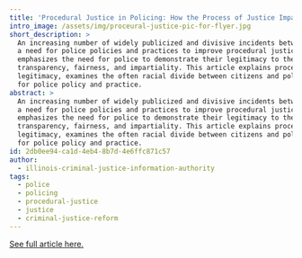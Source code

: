 ```yaml
---
title: 'Procedural Justice in Policing: How the Process of Justice Impacts Public Attitudes and Law Enforcement Outcomes'
intro_image: /assets/img/proceural-justice-pic-for-flyer.jpg
short_description: >
  An increasing number of widely publicized and divisive incidents between police and citizens suggest
  a need for police policies and practices to improve procedural justice. Procedural justice
  emphasizes the need for police to demonstrate their legitimacy to the public in four areas—voice,
  transparency, fairness, and impartiality. This article explains procedural justice and police
  legitimacy, examines the often racial divide between citizens and police, and offers implications
  for police policy and practice.
abstract: >
  An increasing number of widely publicized and divisive incidents between police and citizens suggest
  a need for police policies and practices to improve procedural justice. Procedural justice
  emphasizes the need for police to demonstrate their legitimacy to the public in four areas—voice,
  transparency, fairness, and impartiality. This article explains procedural justice and police
  legitimacy, examines the often racial divide between citizens and police, and offers implications
  for police policy and practice.
id: 2db0ee94-ca1d-4eb4-8b7d-4e6ffc871c57
author:
  - illinois-criminal-justice-information-authority
tags:
  - police
  - policing
  - procedural-justice
  - justice
  - criminal-justice-reform
---
```

[See full article here.](http://www.icjia.state.il.us/articles/procedural-justice-in-policing-how-the-process-of-justice-impacts-public-attitudes-and-law-enforcement-outcomes)